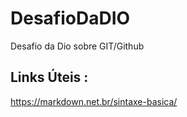 # DesafioDaDIO
Desafio da Dio sobre GIT/Github

## Links Úteis :
https://markdown.net.br/sintaxe-basica/
